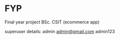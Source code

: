 # FYP
Final year project BSc. CSIT (ecommerce app)

superuser details:
admin
admin@gmail.com
admin123
